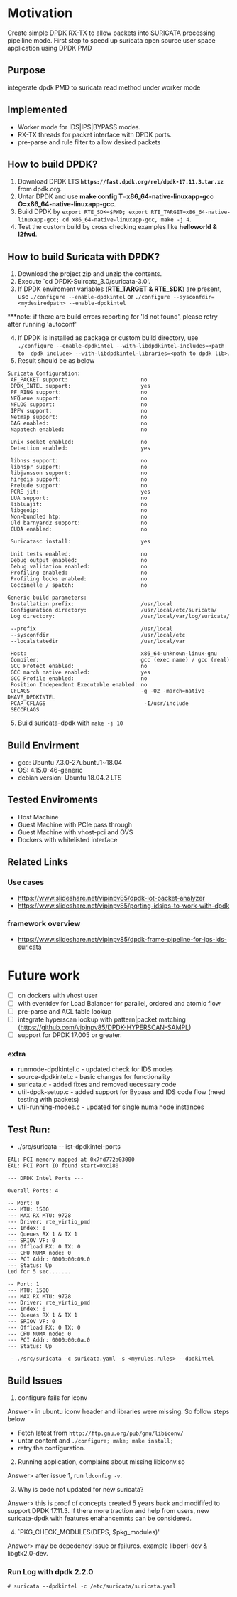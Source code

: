 # Motivation
Create simple DPDK RX-TX to allow packets into SURICATA processing pipeiline mode. First step to speed up suricata open source user space application using DPDK PMD


## Purpose
integerate dpdk PMD to suricata read method under worker mode

## Implemented
 - Worker mode for IDS|IPS|BYPASS modes.
 - RX-TX threads for packet interface with DPDK ports.
 - pre-parse and rule filter to allow desired packets

## How to build DPDK?
 1. Download DPDK LTS **`https://fast.dpdk.org/rel/dpdk-17.11.3.tar.xz`** from dpdk.org.
 2. Untar DPDK and use **make config T=x86_64-native-linuxapp-gcc O=x86_64-native-linuxapp-gcc**.
 3. Build DPDK by `export RTE_SDK=$PWD; export RTE_TARGET=x86_64-native-linuxapp-gcc; cd x86_64-native-linuxapp-gcc, make -j 4`.
 4. Test the custom build by cross checking examples like **helloworld & l2fwd**.

## How to build Suricata with DPDK?
 1. Download the project zip and unzip the contents.
 2. Execute `cd DPDK-Suircata_3.0/suricata-3.0'.
 3. If DPDK enviroment variables (**RTE_TARGET & RTE_SDK**) are present, use `./configure --enable-dpdkintel` or `./configure --sysconfdir=<mydesiredpath> --enable-dpdkintel`
 
 ***note: if there are build errors reporting for 'ld not found', please retry after running 'autoconf'
 
 4. If DPDK is installed as package or custom build directory, use `./configure --enable-dpdkintel --with-libdpdkintel-includes=<path to  dpdk include> --with-libdpdkintel-libraries=<path to dpdk lib>`.
 5. Result should be as below
 
 ```
 Suricata Configuration:
  AF_PACKET support:                       no
  DPDK_INTEL support:                      yes
  PF_RING support:                         no
  NFQueue support:                         no
  NFLOG support:                           no
  IPFW support:                            no
  Netmap support:                          no
  DAG enabled:                             no
  Napatech enabled:                        no

  Unix socket enabled:                     no
  Detection enabled:                       yes

  libnss support:                          no
  libnspr support:                         no
  libjansson support:                      no
  hiredis support:                         no
  Prelude support:                         no
  PCRE jit:                                yes
  LUA support:                             no
  libluajit:                               no
  libgeoip:                                no
  Non-bundled htp:                         no
  Old barnyard2 support:                   no
  CUDA enabled:                            no

  Suricatasc install:                      yes

  Unit tests enabled:                      no
  Debug output enabled:                    no
  Debug validation enabled:                no
  Profiling enabled:                       no
  Profiling locks enabled:                 no
  Coccinelle / spatch:                     no

Generic build parameters:
  Installation prefix:                     /usr/local
  Configuration directory:                 /usr/local/etc/suricata/
  Log directory:                           /usr/local/var/log/suricata/

  --prefix                                 /usr/local
  --sysconfdir                             /usr/local/etc
  --localstatedir                          /usr/local/var

  Host:                                    x86_64-unknown-linux-gnu
  Compiler:                                gcc (exec name) / gcc (real)
  GCC Protect enabled:                     no
  GCC march native enabled:                yes
  GCC Profile enabled:                     no
  Position Independent Executable enabled: no
  CFLAGS                                   -g -O2 -march=native -DHAVE_DPDKINTEL
  PCAP_CFLAGS                               -I/usr/include
  SECCFLAGS
 ```
5. Build suricata-dpdk with `make -j 10`

## Build Envirment
 - gcc: Ubuntu 7.3.0-27ubuntu1~18.04
 - OS: 4.15.0-46-generic
 - debian version: Ubuntu 18.04.2 LTS

## Tested Enviroments
 - Host Machine
 - Guest Machine with PCIe pass through
 - Guest Machine with vhost-pci and OVS
 - Dockers with whitelisted interface

## Related Links

### Use cases
 - https://www.slideshare.net/vipinpv85/dpdk-iot-packet-analyzer
 - https://www.slideshare.net/vipinpv85/porting-idsips-to-work-with-dpdk

### framework overview
- https://www.slideshare.net/vipinpv85/dpdk-frame-pipeline-for-ips-ids-suricata

# Future work
 - [ ] on dockers with vhost user
 - [ ] with eventdev for Load Balancer for parallel, ordered and atomic flow
 - [ ] pre-parse and ACL table lookup
 - [ ] integrate hyperscan lookup with pattern|packet matching (https://github.com/vipinpv85/DPDK-HYPERSCAN-SAMPL)
 - [ ] support for DPDK 17.005 or greater.
 
 ### extra
 - runmode-dpdkintel.c - updated check for IDS modes
 - source-dpdkintel.c - basic changes for functionality
 - suricata.c - added fixes and removed uecessary code
 - util-dpdk-setup.c - added support for Bypass and IDS code flow (need testing with packets)
 - util-running-modes.c - updated for single numa node instances

## Test Run: 
 - ./src/suricata --list-dpdkintel-ports

```
EAL: PCI memory mapped at 0x7fd772a03000
EAL: PCI Port IO found start=0xc180

--- DPDK Intel Ports ---

Overall Ports: 4

-- Port: 0
--- MTU: 1500
--- MAX RX MTU: 9728
--- Driver: rte_virtio_pmd
--- Index: 0
--- Queues RX 1 & TX 1
--- SRIOV VF: 0
--- Offload RX: 0 TX: 0
--- CPU NUMA node: 0
--- PCI Addr: 0000:00:09.0
--- Status: Up
Led for 5 sec.......

-- Port: 1
--- MTU: 1500
--- MAX RX MTU: 9728
--- Driver: rte_virtio_pmd
--- Index: 0
--- Queues RX 1 & TX 1
--- SRIOV VF: 0
--- Offload RX: 0 TX: 0
--- CPU NUMA node: 0
--- PCI Addr: 0000:00:0a.0
--- Status: Up
```

```
 - ./src/suricata -c suricata.yaml -s <myrules.rules> --dpdkintel
 ```


## Build Issues

1. configure fails for iconv

Answer> in ubuntu iconv header and libraries were missing. So follow steps below
- Fetch latest from `http://ftp.gnu.org/pub/gnu/libiconv/`
- untar content and `./configure; make; make install;`
- retry the configuration.

2. Running application, complains about missing libiconv.so

Answer> after issue 1, run `ldconfig -v`.

3. Why is code not updated for new suricata?

Answer> this is proof of concepts created 5 years back and modififed to support DPDK 17.11.3. If there more traction and help from users, new suricata-dpdk with features enahancemnts can be considered.

4. `PKG_CHECK_MODULES(DEPS, $pkg_modules)'

Answer> may be depedency issue or failures. example libperl-dev & libgtk2.0-dev.

### Run Log with dpdk 2.2.0
```
# suricata --dpdkintel -c /etc/suricata/suricata.yaml 

```

